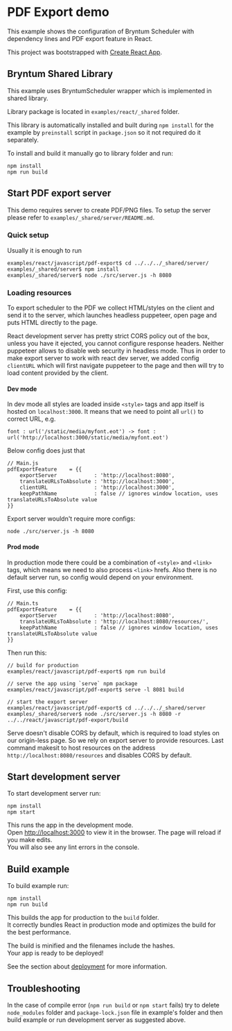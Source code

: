 # PDF Export demo

This example shows the configuration of Bryntum Scheduler with dependency
 lines and PDF export feature in React.

This project was bootstrapped with [Create React App](https://github.com/facebook/create-react-app).

## Bryntum Shared Library

This example uses BryntumScheduler wrapper which is implemented in shared library.
 
Library package is located in `examples/react/_shared` folder. 

This library is automatically installed and built during `npm install` for the example by `preinstall` script in `package.json` so it not required do it separately.    

To install and build it manually go to library folder and run:

```
npm install
npm run build
```

## Start PDF export server

This demo requires server to create PDF/PNG files. To setup the server please refer to 
`examples/_shared/server/README.md`.

### Quick setup

Usually it is enough to run
```
examples/react/javascript/pdf-export$ cd ../../../_shared/server/
examples/_shared/server$ npm install
examples/_shared/server$ node ./src/server.js -h 8080
```

### Loading resources

To export scheduler to the PDF we collect HTML/styles on the client and send it 
to the server, which launches headless puppeteer, open page and puts HTML directly
to the page. 
 
React development server has pretty strict CORS policy out of the box,
unless you have it ejected, you cannot configure response headers. Neither
puppeteer allows to disable web security in headless mode. Thus in order
to make export server to work with react dev server, we added config `clientURL` which
will first navigate puppeteer to the page and then will try to load content
provided by the client.


#### Dev mode
In dev mode all styles are loaded inside `<style>` tags and app itself is hosted on `localhost:3000`. It means that we need
to point all `url()` to correct URL, e.g.
``` 
font : url('/static/media/myfont.eot') -> font : url('http://localhost:3000/static/media/myfont.eot')
```

Below config does just that
```
// Main.js
pdfExportFeature    = {{
    exportServer            : 'http://localhost:8080',
    translateURLsToAbsolute : 'http://localhost:3000',
    clientURL               : 'http://localhost:3000',
    keepPathName            : false // ignores window location, uses translateURLsToAbsolute value
}}
```

Export server wouldn't require more configs:
```
node ./src/server.js -h 8080
```

#### Prod mode
In production mode there could be a combination of `<style>` and `<link>` tags, which means we need to also process `<link>`
hrefs. Also there is no default server run, so config would depend on your environment. 

First, use this config:
```
// Main.ts
pdfExportFeature    = {{
    exportServer            : 'http://localhost:8080',
    translateURLsToAbsolute : 'http://localhost:8080/resources/',
    keepPathName            : false // ignores window location, uses translateURLsToAbsolute value
}}
```

Then run this:

```
// build for production
examples/react/javascript/pdf-export$ npm run build

// serve the app using `serve` npm package
examples/react/javascript/pdf-export$ serve -l 8081 build

// start the export server
examples/react/javascript/pdf-export$ cd ../../../_shared/server
examples/_shared/server$ node ./src/server.js -h 8080 -r ../../react/javascript/pdf-export/build
```

Serve doesn't disable CORS by default, which is required to load styles on our origin-less page. So we
rely on export server to provide resources. Last command makesit to host resources on the
address `http://localhost:8080/resources` and disables CORS by default.
 


## Start development server

To start development server run: 

```
npm install
npm start
``` 

This runs the app in the development mode.<br>
Open [http://localhost:3000](http://localhost:3000) to view it in the browser.
The page will reload if you make edits.<br>
You will also see any lint errors in the console.

## Build example

To build example run:

```
npm install
npm run build
```

This builds the app for production to the `build` folder.<br>
It correctly bundles React in production mode and optimizes the build for the best performance.

The build is minified and the filenames include the hashes.<br>
Your app is ready to be deployed!

See the section about [deployment](https://facebook.github.io/create-react-app/docs/deployment) for more information.

## Troubleshooting

In the case of compile error (`npm run build` or `npm start` fails) try to delete `node_modules` folder and `package-lock.json` file in example's folder and then build example or run development server as suggested above.
